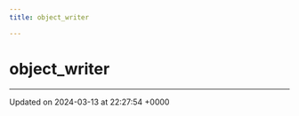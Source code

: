 ```yaml
---
title: object_writer

---
```


# object_writer





-------------------------------

Updated on 2024-03-13 at 22:27:54 +0000